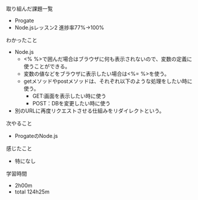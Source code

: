 取り組んだ課題一覧
* Progate
 * Node.jsレッスン2 進捗率77%→100%

わかったこと
* Node.js
  * <% %>で囲んだ場合はブラウザに何も表示されないので、変数の定義に使うことができる。
  * 変数の値などをブラウザに表示したい場合は<%= %>を使う。
  * getメソッドやpostメソッドは、それぞれ以下のような処理をしたい時に使う。
    * GET:画面を表示したい時に使う
    * POST：DBを変更したい時に使う
* 別のURLに再度リクエストさせる仕組みをリダイレクトという。

次やること
* ProgateのNode.js

感じたこと
* 特になし

学習時間
* 2h00m
 * total 124h25m
